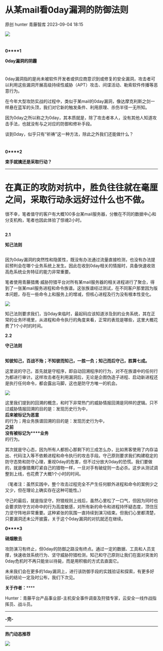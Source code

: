 #  从某mail看0day漏洞的防御法则   
原创 hunter  青藤智库   2023-09-04 18:15  
  
![](https://mmbiz.qpic.cn/mmbiz_gif/fKibP8KbFpqpUgc4oRPKiaMDgxAwfJRrncy3wR74lRftjDGFxGuBlLVfKR3DtPWUVfv1J6n7NcheF6FW3icgcsIqw/640?wx_fmt=gif&wxfrom=5&wx_lazy=1 "")  
  
  
#   
  
**0****1**  
  
  
**0day漏洞的阴霾**  
#   
  
  
0day漏洞指的是尚未被软件开发者或供应商意识到或修复的安全漏洞，攻击者可以利用这些漏洞开展高级持续性威胁（APT）攻击、间谍活动、勒索软件传播等恶意行为。  
  
  
在今年大型攻防实战的过程中，类似于某mail的0day漏洞，像达摩克利斯之剑一样悬在蓝军的头顶，我们对它新的触发条件、利用原理、杀伤半径一无所知。  
  
  
因为0day之所以称之为0day，其本质就是，除了攻击者本人，没有其他人知道攻击手法，也就没有与之对应的防御和修补手段。  
  
  
谈到0day，似乎只有“祈祷”这一种方法，除此之外我们还能做什么？  
  
#   
  
**0****2**  
  
  
**束手就擒还是采取行动？**  
****  
#   
# 在真正的攻防对抗中，胜负往往就在毫厘之间，采取行动永远好过什么也不做。  
  
  
很不幸，笔者值守的客户有大概100多台某mail服务器，分散在不同的数据中心和分支机构，笔者也因此体验了惊魂2小时。  
  
##   
  
**2.1**  
  
**知己法则**  
  
  
##   
  
因为0day漏洞的突然性和隐匿性，既没有办法通过流量直接检测，也没有办法提前预判会在哪个业务系统上发生。因此在收到0day相关的情报时，具备快速收敛高危系统业务特征的能力非常重要。  
  
  
笔者使用青藤猎鹰·威胁狩猎平台对所有某mail服务器的相关进程进行了聚合，得到了一张某mail服务进程和命令族谱。这张族谱经过测试，在不同客户那里因为版本问题，存在一些命令上和服务上的增减，但核心进程及行为没有根本性变化。  
  
  
![](https://mmbiz.qpic.cn/mmbiz_png/fKibP8KbFpqoxeiaMzn9LoaSotGeN2APdMP4bkSkTYxS6OJJicN0rQZicDRlc8D016sIXs1nXFF9Cpf6Bia5tdcFZyA/640?wx_fmt=png "")  
  
  
  
知己法则要求我们，当0day来临时，最起码应该知道涉及到的业务系统，其在正常的业务环境里，从进程和命令执行的角度来看，正常的表现是哪些，这里大概花费了1个小时的时间。  
  
  
**2.2**  
  
**守己法则**  
  
  
##   
  
  
**知彼知己，百战不殆；不知彼而知己，一胜一负；知己而后守己，胜算七成。**  
  
  
这里说的守己，首先就是守程序，即自动回溯程序的行为，对不在族谱中的任何行为都进行审计。这样攻击者在利用漏洞后，无论是企图伪造子进程、启动新进程还是执行任何命令，都会露出马脚，这也是防守方唯一的机会。  
  
  
![](https://mmbiz.qpic.cn/mmbiz_png/fKibP8KbFpqoxeiaMzn9LoaSotGeN2APdM62KvNbQ02M4pAq8z9lmFHbzLdpGsDIj715kdxgy8vticaqPh1Kws5JA/640?wx_fmt=png "")  
  
  
  
这里我们提到的回溯的概念，和时下非常热门的威胁情报回溯是同样的逻辑。只不过威胁情报回溯的目的是：发现历史行为中，  
**后来被标记为恶意**  
的行为；用业务族谱回溯的目的是：发现历史行为中，  
**之前**  
**没有****被标****记为****业务**  
的行为。  
  
  
其次就是守心态，因为所有人都担心那剩下的三成怎么办，比如黑客使用了内存溢出、代码注入等不依赖进程和命令执行的攻击手段。守己原则要求我们构建稳定的防守态势和防守心理，重视0day的危害，但不过分放大0day的恐慌。我们要做的，就是像猎鹰盯紧自己的猎物一样，一旦对手有破绽则一击必杀。这步从测试调整到上线，也花费了大概1个小时的时间。  
  
  
（笔者注：虽然实践中，整个攻击过程完全不产生任何额外进程和命令的案例少之又少，但在理论上确实存在这种可能性。）  
  
  
守己的最后，就是指坚守。狩猎规则上线后，虽然心里松了一口气，但因为同时也会要求防守方对命中的行为高度敏感，对所有新的命令和进程持怀疑态度，顶住压力坚守阵地非常重要。这种紧张的氛围一直持续到演习结束。但我们心里都清楚，只要漏洞还未公开披露，关于这个0day漏洞的对抗就还在继续。  
  
  
**0****3**  
  
  
**硝烟散去**  
  
  
攻防演习有终止，但0day的防御之路没有终点。通过一定的数据、工具和人员支撑，快速收敛系统行为、坚守威胁狩猎检测，知己和守己原则让我们在面对突发的0day危机时不再只能坐以待毙，而是用积极的方式去直面它。  
  
  
  
未来我们会在更多的1day漏洞上，进行该防御手段的实践验证和探索，有更多好玩的结论一定及时公布，我们下次见。  
  
  
**关于作者：******  
  
Hunter：青藤平台产品事业部-主机安全事件调查及狩猎专家，云安全一线作战指挥员、战斗员。  
  
****  
  
**-完-**  
  
****  
**热门动态推荐**  
  
  
  
  
  
[](http://mp.weixin.qq.com/s?__biz=MzAwNDE4Mzc1NA==&mid=2650843949&idx=1&sn=720f159572739f6128b65ec086b92f13&chksm=80dbc888b7ac419ecd169a97921176113fb81f9619094f8b0a62df398ea4194589362f2e2960&scene=21#wechat_redirect)  
  
[](http://mp.weixin.qq.com/s?__biz=MzAwNDE4Mzc1NA==&mid=2650845555&idx=1&sn=f7992fa1fc3e1fea64073c7fbf68348e&chksm=80dbd2d6b7ac5bc0557e0c1fd39f380fe5a688a87e7ebb9eac522895c606d4c6cc4cb570e3bf&scene=21#wechat_redirect)  
  
[](http://mp.weixin.qq.com/s?__biz=MzAwNDE4Mzc1NA==&mid=2650845048&idx=1&sn=3bae89481a3019e54941960cdd3ff3c9&chksm=80dbccddb7ac45cb4912a9c5dc3f9f851aedf7eb3766e12453a17330cee13f3cd26139f512bb&scene=21#wechat_redirect)  
  
![](https://mmbiz.qpic.cn/mmbiz_png/7EpcyTBK4P2a96mDib8UNh5iatSRpDyzpnRAmTSIwYf0UpEQ7ict24MBsOoCwstVYAMTsTnibPWciagggdql3Y0BHzw/640?wx_fmt=png&wxfrom=5&wx_lazy=1&wx_co=1 "")  
  
